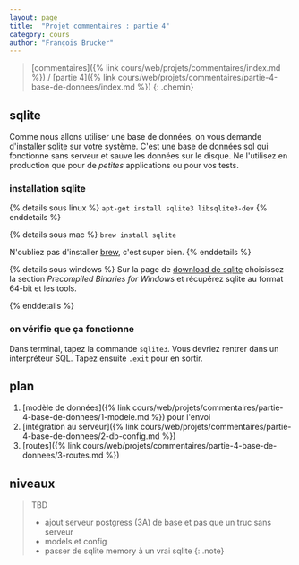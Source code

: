 ```yaml
---
layout: page
title:  "Projet commentaires : partie 4"
category: cours
author: "François Brucker"
---
```


> [commentaires]({% link cours/web/projets/commentaires/index.md %}) / [partie 4]({% link cours/web/projets/commentaires/partie-4-base-de-donnees/index.md %})
{: .chemin}

## sqlite

Comme nous allons utiliser une base de données, on vous demande d'installer [sqlite](https://www.sqlite.org/index.html) sur votre système. C'est une base de données sql qui fonctionne sans serveur et sauve les données sur le disque. Ne l'utilisez en production que pour de *petites* applications ou pour vos tests. 

### installation sqlite

{% details sous linux %}
`apt-get install sqlite3 libsqlite3-dev`
{% enddetails %}

{% details sous mac %}
`brew install sqlite`

N'oubliez pas d'installer [brew](https://brew.sh/index_fr), c'est super bien.
{% enddetails %}

{% details sous windows %}
Sur la page de [download de sqlite](https://www.sqlite.org/download.html) choisissez la section *Precompiled Binaries for Windows* et récupérez sqlite au format 64-bit et les tools.

{% enddetails %}

### on vérifie que ça fonctionne

Dans terminal, tapez la commande `sqlite3`. Vous devriez rentrer dans un interpréteur SQL.
Tapez ensuite `.exit` pour en sortir.

## plan

1. [modèle de données]({% link cours/web/projets/commentaires/partie-4-base-de-donnees/1-modele.md %}) pour l'envoi
2. [intégration au serveur]({% link cours/web/projets/commentaires/partie-4-base-de-donnees/2-db-config.md %})
3. [routes]({% link cours/web/projets/commentaires/partie-4-base-de-donnees/3-routes.md %})

## niveaux

> TBD
> 
> * ajout serveur postgress (3A) de base et pas que un truc sans serveur
> * models et config
> * passer de sqlite memory à un vrai sqlite
{: .note}
